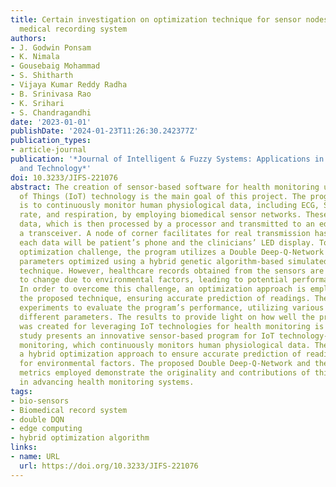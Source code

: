 ```yaml
---
title: Certain investigation on optimization technique for sensor nodes in the bio
  medical recording system
authors:
- J. Godwin Ponsam
- K. Nimala
- Gousebaig Mohammad
- S. Shitharth
- Vijaya Kumar Reddy Radha
- B. Srinivasa Rao
- K. Srihari
- S. Chandragandhi
date: '2023-01-01'
publishDate: '2024-01-23T11:26:30.242377Z'
publication_types:
- article-journal
publication: '*Journal of Intelligent & Fuzzy Systems: Applications in Engineering
  and Technology*'
doi: 10.3233/JIFS-221076
abstract: The creation of sensor-based software for health monitoring using Internet
  of Things (IoT) technology is the main goal of this project. The program’s objective
  is to continuously monitor human physiological data, including ECG, SPO2, heart
  rate, and respiration, by employing biomedical sensor networks. These sensors collect
  data, which is then processed by a processor and transmitted to an edge server through
  a transceiver. A node of corner facilitates for real transmission has processed
  each data will be patient’s phone and the clinicians’ LED display. To address the
  optimization challenge, the program utilizes a Double Deep-Q-Network approach, with
  parameters optimized using a hybrid genetic algorithm-based simulated annealing
  technique. However, healthcare records obtained from the sensors are susceptible
  to change due to environmental factors, leading to potential performance issues.
  In order to overcome this challenge, an optimization approach is employed to refine
  the proposed technique, ensuring accurate prediction of readings. The study conducted
  experiments to evaluate the program’s performance, utilizing various metrics and
  different parameters. The results to provide light on how well the program that
  was created for leveraging IoT technologies for health monitoring is working. This
  study presents an innovative sensor-based program for IoT technology-based health
  monitoring, which continuously monitors human physiological data. The program incorporates
  a hybrid optimization approach to ensure accurate prediction of readings, accounting
  for environmental factors. The proposed Double Deep-Q-Network and the evaluation
  metrics employed demonstrate the originality and contributions of this research
  in advancing health monitoring systems.
tags:
- bio-sensors
- Biomedical record system
- double DQN
- edge computing
- hybrid optimization algorithm
links:
- name: URL
  url: https://doi.org/10.3233/JIFS-221076
---
```

